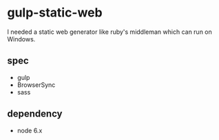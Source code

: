 # gulp-static-web
I needed a static web generator like ruby's middleman which can run on Windows.

## spec
  - gulp
  - BrowserSync
  - sass

## dependency
  - node 6.x